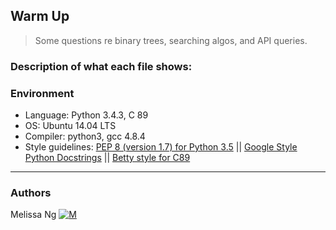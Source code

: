 ## Warm Up
> Some questions re binary trees, searching algos, and API queries.

### Description of what each file shows:
 

### Environment
* Language: Python 3.4.3, C 89
* OS: Ubuntu 14.04 LTS
* Compiler: python3, gcc 4.8.4
* Style guidelines: [PEP 8 (version 1.7) for Python 3.5](https://www.python.org/dev/peps/pep-0008/) || [Google Style Python Docstrings](http://sphinxcontrib-napoleon.readthedocs.io/en/latest/example_google.html) || [Betty style for C89](https://github.com/holbertonschool/Betty/wiki)

---
### Authors
Melissa Ng [![M](https://upload.wikimedia.org/wikipedia/fr/thumb/c/c8/Twitter_Bird.svg/30px-Twitter_Bird.svg.png)](https://twitter.com/MelissaNg__)
